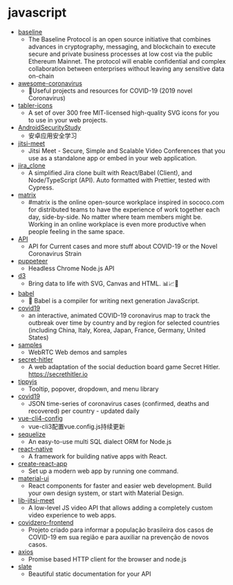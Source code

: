 # javascript
- [baseline](https://github.com/ethereum-oasis/baseline)
  - The Baseline Protocol is an open source initiative that combines advances in cryptography, messaging, and blockchain to execute secure and private business processes at low cost via the public Ethereum Mainnet. The protocol will enable confidential and complex collaboration between enterprises without leaving any sensitive data on-chain
- [awesome-coronavirus](https://github.com/soroushchehresa/awesome-coronavirus)
  - 🦠Useful projects and resources for COVID-19 (2019 novel Coronavirus)
- [tabler-icons](https://github.com/tabler/tabler-icons)
  - A set of over 300 free MIT-licensed high-quality SVG icons for you to use in your web projects.
- [AndroidSecurityStudy](https://github.com/r0ysue/AndroidSecurityStudy)
  - 安卓应用安全学习
- [jitsi-meet](https://github.com/jitsi/jitsi-meet)
  - Jitsi Meet - Secure, Simple and Scalable Video Conferences that you use as a standalone app or embed in your web application.
- [jira_clone](https://github.com/oldboyxx/jira_clone)
  - A simplified Jira clone built with React/Babel (Client), and Node/TypeScript (API). Auto formatted with Prettier, tested with Cypress.
- [matrix](https://github.com/ResultadosDigitais/matrix)
  - #matrix is the online open-source workplace inspired in sococo.com for distributed teams to have the experience of work together each day, side-by-side. No matter where team members might be. Working in an online workplace is even more productive when people feeling in the same space.
- [API](https://github.com/NovelCOVID/API)
  - API for Current cases and more stuff about COVID-19 or the Novel Coronavirus Strain
- [puppeteer](https://github.com/puppeteer/puppeteer)
  - Headless Chrome Node.js API
- [d3](https://github.com/d3/d3)
  - Bring data to life with SVG, Canvas and HTML. 📊📈🎉
- [babel](https://github.com/babel/babel)
  - 🐠 Babel is a compiler for writing next generation JavaScript.
- [covid19](https://github.com/stevenliuyi/covid19)
  - an interactive, animated COVID-19 coronavirus map to track the outbreak over time by country and by region for selected countries (including China, Italy, Korea, Japan, France, Germany, United States)
- [samples](https://github.com/webrtc/samples)
  - WebRTC Web demos and samples
- [secret-hitler](https://github.com/cozuya/secret-hitler)
  - A web adaptation of the social deduction board game Secret Hitler. https://secrethitler.io
- [tippyjs](https://github.com/atomiks/tippyjs)
  - Tooltip, popover, dropdown, and menu library
- [covid19](https://github.com/pomber/covid19)
  - JSON time-series of coronavirus cases (confirmed, deaths and recovered) per country - updated daily
- [vue-cli4-config](https://github.com/staven630/vue-cli4-config)
  - vue-cli3配置vue.config.js持续更新
- [sequelize](https://github.com/sequelize/sequelize)
  - An easy-to-use multi SQL dialect ORM for Node.js
- [react-native](https://github.com/facebook/react-native)
  - A framework for building native apps with React.
- [create-react-app](https://github.com/facebook/create-react-app)
  - Set up a modern web app by running one command.
- [material-ui](https://github.com/mui-org/material-ui)
  - React components for faster and easier web development. Build your own design system, or start with Material Design.
- [lib-jitsi-meet](https://github.com/jitsi/lib-jitsi-meet)
  - A low-level JS video API that allows adding a completely custom video experience to web apps.
- [covidzero-frontend](https://github.com/CovidZero/covidzero-frontend)
  - Projeto criado para informar a população brasileira dos casos de COVID-19 em sua região e para auxiliar na prevenção de novos casos.
- [axios](https://github.com/axios/axios)
  - Promise based HTTP client for the browser and node.js
- [slate](https://github.com/slatedocs/slate)
  - Beautiful static documentation for your API

